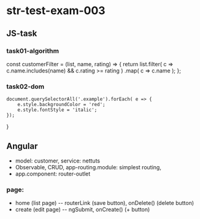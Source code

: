 # str-test-exam-003
## JS-task
### task01-algorithm
const customerFilter = (list, name, rating) => {
    return list.filter( c => c.name.includes(name) && c.rating >= rating )
        .map( c => c.name );
};
### task02-dom
    document.querySelectorAll('.example').forEach( e => {
        e.style.backgroundColor = 'red';
        e.style.fontStyle = 'italic';
    });
}
## Angular
- model: customer, service: nettuts
- Observable, CRUD, app-routing.module: simplest routing,
- app.component: router-outlet
### page: 
- home (list page) -- routerLink (save button), onDelete() (delete button)
- create (edit page) -- ngSubmit, onCreate() (+ button)
